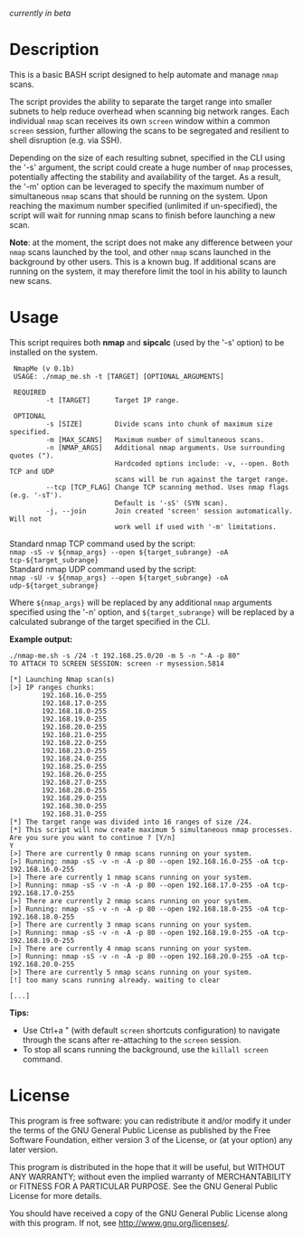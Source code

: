 _currently in beta_

Description
===========
This is a basic BASH script designed to help automate and manage `nmap` scans. 

The script provides the ability to separate the target range into smaller subnets to help reduce overhead when scanning big network ranges. Each individual `nmap` scan receives its own `screen` window within a common `screen` session, further allowing the scans to be segregated and resilient to shell disruption (e.g. via SSH). 

Depending on the size of each resulting subnet, specified in the CLI using the '-s' argument, the script could create a huge number of `nmap` processes, potentially affecting the stability and availability of the target. As a result, the '-m' option can be leveraged to specify the maximum number of simultaneous `nmap` scans that should be running on the system. Upon reaching the maximum number specified (unlimited if un-specified), the script will wait for running nmap scans to finish before launching a new scan.

__Note__: at the moment, the script does not make any difference between your `nmap` scans launched by the tool, and other `nmap` scans launched in the background by other users. This is a known bug. If additional scans are running on the system, it may therefore limit the tool in his ability to launch new scans.


Usage
=====
This script requires both __nmap__ and __sipcalc__ (used by the '-s' option) to be installed on the system.

```
 NmapMe (v 0.1b) 
 USAGE: ./nmap_me.sh -t [TARGET] [OPTIONAL_ARGUMENTS]                                                               

 REQUIRED                                             
         -t [TARGET]      Target IP range.            
                                           
 OPTIONAL                                           
         -s [SIZE]        Divide scans into chunk of maximum size specified. 
         -m [MAX_SCANS]   Maximum number of simultaneous scans.              
         -n [NMAP_ARGS]   Additional nmap arguments. Use surrounding quotes (").     
                          Hardcoded options include: -v, --open. Both TCP and UDP  
                          scans will be run against the target range. 
         --tcp [TCP_FLAG] Change TCP scanning method. Uses nmap flags (e.g. '-sT'). 
                          Default is '-sS' (SYN scan). 
         -j, --join       Join created 'screen' session automatically. Will not 
                          work well if used with '-m' limitations.

```

Standard nmap TCP command used by the script:   
`nmap -sS -v ${nmap_args} --open ${target_subrange} -oA tcp-${target_subrange}`   
Standard nmap UDP command used by the script:   
`nmap -sU -v ${nmap_args} --open ${target_subrange} -oA udp-${target_subrange}`   

Where `${nmap_args}` will be replaced by any additional `nmap` arguments specified using the '-n' option, and `${target_subrange}` will be replaced by a calculated subrange of the target specified in the CLI.

__Example output:__
```
./nmap-me.sh -s /24 -t 192.168.25.0/20 -m 5 -n "-A -p 80"                                      
TO ATTACH TO SCREEN SESSION: screen -r mysession.5814

[*] Launching Nmap scan(s)
[>] IP ranges chunks:
        192.168.16.0-255
        192.168.17.0-255
        192.168.18.0-255
        192.168.19.0-255
        192.168.20.0-255
        192.168.21.0-255
        192.168.22.0-255
        192.168.23.0-255
        192.168.24.0-255
        192.168.25.0-255
        192.168.26.0-255
        192.168.27.0-255
        192.168.28.0-255
        192.168.29.0-255
        192.168.30.0-255
        192.168.31.0-255
[*] The target range was divided into 16 ranges of size /24.
[*] This script will now create maximum 5 simultaneous nmap processes. 
Are you sure you want to continue ? [Y/n]
Y
[>] There are currently 0 nmap scans running on your system.
[>] Running: nmap -sS -v -n -A -p 80 --open 192.168.16.0-255 -oA tcp-192.168.16.0-255
[>] There are currently 1 nmap scans running on your system.
[>] Running: nmap -sS -v -n -A -p 80 --open 192.168.17.0-255 -oA tcp-192.168.17.0-255
[>] There are currently 2 nmap scans running on your system.
[>] Running: nmap -sS -v -n -A -p 80 --open 192.168.18.0-255 -oA tcp-192.168.18.0-255
[>] There are currently 3 nmap scans running on your system.
[>] Running: nmap -sS -v -n -A -p 80 --open 192.168.19.0-255 -oA tcp-192.168.19.0-255
[>] There are currently 4 nmap scans running on your system.
[>] Running: nmap -sS -v -n -A -p 80 --open 192.168.20.0-255 -oA tcp-192.168.20.0-255
[>] There are currently 5 nmap scans running on your system.
[!] too many scans running already. waiting to clear

[...]
```

__Tips:__
- Use Ctrl+a " (with default `screen` shortcuts configuration) to navigate through the scans after re-attaching to the `screen` session.
- To stop all scans running the background, use the `killall screen` command.



License
================================
This program is free software: you can redistribute it and/or modify it under the terms of the GNU General Public License as published by the Free Software Foundation, either version 3 of the License, or (at your option) any later version.

This program is distributed in the hope that it will be useful, but WITHOUT ANY WARRANTY; without even the implied warranty of MERCHANTABILITY or FITNESS FOR A PARTICULAR PURPOSE. See the GNU General Public License for more details.

You should have received a copy of the GNU General Public License along with this program. If not, see http://www.gnu.org/licenses/.
